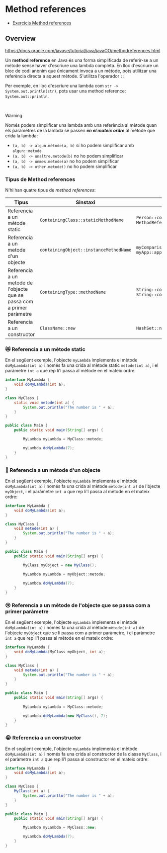 # Method references

- [Exercicis Method references](#exercicis-method-references)

## Overview

https://docs.oracle.com/javase/tutorial/java/javaOO/methodreferences.html

Un **method reference** en Java és una forma simplificada de referir-se a un mètode sense haver d'escriure una lambda completa. En lloc d'escriure un bloc de codi anònim que únicament invoca a un mètode, pots utilitzar una referència directa a aquest mètode. S'utilitza l'operador `::`

Per exemple, en lloc d'escriure una lambda com `str -> System.out.println(str)`, pots usar una method reference: `System.out::println`.

<br />

> [!WARNING]
> Només podem simplificar una lambda amb una referència al mètode quan els paràmetres de la lambda se passen **_en el mateix ordre_** al mètode que crida la lambda:
>
>* ```(a, b) -> algun.mètode(a, b)```  sí ho podem simplificar amb ```algun::metode```
>* ```(a, b) -> unaltre.metode(b)``` no ho podem simplificar
>* ```(a, b) -> unmes.metode(a)``` no ho podem simplificar
>* ```(a, b) -> other.metode()``` no ho podem simplificar

### Tipus de Method references

N'hi han quatre tipus de _method references_:

| Tipus | Sinstaxi | Exemples |
|-|-|-|
| Referencia a un mètode static |	`ContainingClass::staticMethodName` |	`Person::compareByAge` <br /> `MethodReferencesExamples::appendStrings` |
| Referencia a un metode d'un objecte | `containingObject::instanceMethodName` |	`myComparisonProvider::compareByName` <br /> `myApp::appendStrings2` |
| Referencia a un metode de l'objecte que se passa com a primer paràmetre |	`ContainingType::methodName` | `String::compareToIgnoreCase` <br /> `String::concat` |
| Referencia a un constructor | `ClassName::new` | `HashSet::new` |

### 😿 Referencia a un mètode static

En el següent exemple, l'objecte `myLambda` implementa el mètode `doMyLambda(int a)` i només fa una crida al mètode static `mètode(int a)`, i el paràmetre `int a` que rep li'l passa al mètode en el mateix ordre:

```java
interface MyLambda {
    void doMyLambda(int a);
}

class MyClass {
    static void metode(int a) {
        System.out.println("The number is " + a);
    }
}

public class Main {
    public static void main(String[] args) {

        MyLambda myLambda = MyClass::metode;

        myLambda.doMyLambda(7);
    }
}
```

### 🥹 Referencia a un mètode d'un objecte

En el següent exemple, l'objecte `myLambda` implementa el mètode `doMyLambda(int a)` i només fa una crida al mètode `mètode(int a)` de l'bjecte `myObject`, i el paràmetre `int a` que rep li'l passa al mètode en el mateix ordre:

```java
interface MyLambda {
    void doMyLambda(int a);
}

class MyClass {
    void metode(int a) {
        System.out.println("The number is " + a);
    }
}

public class Main {
    public static void main(String[] args) {

        MyClass myObject = new MyClass();

        MyLambda myLambda = myObject::metode;
        
        myLambda.doMyLambda(7);
    }
}
```

### 😢 Referencia a un mètode de l'objecte que se passa com a primer paràmetre

En el següent exemple, l'objecte `myLambda` implementa el mètode `doMyLambda(int a)` i només fa una crida al mètode `mètode(int a)` de l'objecte `myObject` que se li passa com a primer paràmetre, i el paràmetre `int a` que rep li'l passa al mètode en el mateix ordre:

```java
interface MyLambda {
    void doMyLambda(MyClass myObject, int a);
}

class MyClass {
    void metode(int a) {
        System.out.println("The number is " + a);
    }
}

public class Main {
    public static void main(String[] args) {
        
        MyLambda myLambda = MyClass::metode;

        myLambda.doMyLambda(new MyClass(), 7);
    }
}
```

### 😭 Referencia a un constructor

En el següent exemple, l'objecte `myLambda` implementa el mètode `doMyLambda(int a)` i només fa una crida al constructor de la classe `MyClass`,  i el paràmetre `int a` que rep li'l passa al constructor en el mateix ordre:

```java
interface MyLambda {
    void doMyLambda(int a);
}

class MyClass {
    MyClass(int a) {
        System.out.println("The number is " + a);
    }
}

public class Main {
    public static void main(String[] args) {

        MyLambda myLambda = MyClass::new;

        myLambda.doMyLambda(7);
    }
}
```

